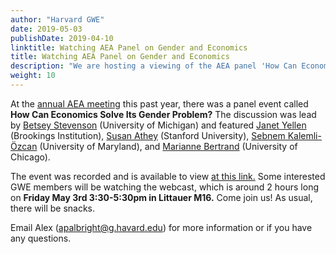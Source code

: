 ```yaml
---
author: "Harvard GWE"
date: 2019-05-03
publishDate: 2019-04-10
linktitle: Watching AEA Panel on Gender and Economics
title: Watching AEA Panel on Gender and Economics
description: "We are hosting a viewing of the AEA panel 'How Can Economics Solve Its Gender Problem?' Come watch on Friday May 3rd from 3:30-5:30pm in the Littauer M16."
weight: 10
---
```


At the [annual AEA meeting](https://www.aeaweb.org/conference/about) this past year, there was a panel event called **How Can Economics Solve Its Gender Problem?** The discussion was lead by [Betsey Stevenson](http://fordschool.umich.edu/faculty/betsey-stevenson) (University of Michigan) and featured [Janet Yellen](https://www.brookings.edu/experts/janet-l-yellen/) (Brookings Institution), [Susan Athey](https://www.gsb.stanford.edu/faculty-research/faculty/susan-athey) (Stanford University), [Sebnem Kalemli-Özcan](http://econweb.umd.edu/~kalemli/) (University of Maryland), and [Marianne Bertrand](https://www.chicagobooth.edu/faculty/directory/b/marianne-bertrand) (University of Chicago). 

The event was recorded and is available to view [at this link.](https://www.aeaweb.org/webcasts/2019/how-can-economics-solve-gender-problem) Some interested GWE members will be watching the webcast, which is around 2 hours long on **Friday May 3rd 3:30-5:30pm in Littauer M16.** Come join us! As usual, there will be snacks.

Email Alex (apalbright@g.havard.edu) for more information or if you have any questions.